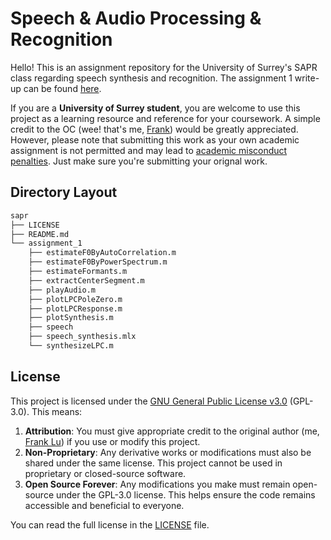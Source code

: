 # Speech & Audio Processing & Recognition
Hello! This is an assignment repository for the University of Surrey's SAPR class regarding speech synthesis and recognition.
The assignment 1 write-up can be found [here](https://www.notion.so/frankcholula/Speech-Synthesis-1233b40fbcd58097888fec180e23754f?pvs=4).

If you are a **University of Surrey student**, you are welcome to use this project as a learning resource and reference for your coursework. A simple credit to the OC (wee! that's me, [Frank](https://frankcholula.notion.site/)) would be greatly appreciated. However, please note that submitting this work as your own academic assignment is not permitted and may lead to [academic misconduct penalties](https://www.surrey.ac.uk/office-student-complaints-appeals-and-regulation/academic-misconduct-and-appeals). Just make sure you're submitting your orignal work.

## Directory Layout
```bash
sapr
├── LICENSE
├── README.md
└── assignment_1
    ├── estimateF0ByAutoCorrelation.m
    ├── estimateF0ByPowerSpectrum.m
    ├── estimateFormants.m
    ├── extractCenterSegment.m
    ├── playAudio.m
    ├── plotLPCPoleZero.m
    ├── plotLPCResponse.m
    ├── plotSynthesis.m
    ├── speech
    ├── speech_synthesis.mlx
    └── synthesizeLPC.m
```

## License
This project is licensed under the [GNU General Public License v3.0](https://www.gnu.org/licenses/gpl-3.0.en.html) (GPL-3.0). This means:
1.	**Attribution**: You must give appropriate credit to the original author (me, [Frank Lu](https://frankcholula.notion.site/)) if you use or modify this project.
2.	**Non-Proprietary**: Any derivative works or modifications must also be shared under the same license. This project cannot be used in proprietary or closed-source software.
3.	**Open Source Forever**: Any modifications you make must remain open-source under the GPL-3.0 license. This helps ensure the code remains accessible and beneficial to everyone.

You can read the full license in the [LICENSE](LICENSE) file.